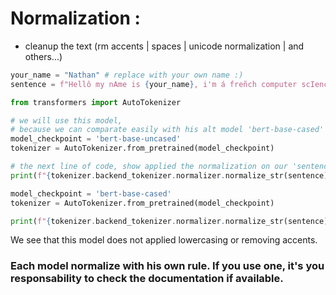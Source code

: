 # Normalization : 
- cleanup the text (rm accents | spaces | unicode normalization | and others...) 


```python
your_name = "Nathan" # replace with your own name :)
sentence = f"Hellô my nAme is {your_name}, i'm á freñch computer scIence student."

from transformers import AutoTokenizer

# we will use this model, 
# because we can comparate easily with his alt model 'bert-base-cased'
model_checkpoint = 'bert-base-uncased' 
tokenizer = AutoTokenizer.from_pretrained(model_checkpoint)

# the next line of code, show applied the normalization on our 'sentence'
print(f"{tokenizer.backend_tokenizer.normalizer.normalize_str(sentence)}\n")

model_checkpoint = 'bert-base-cased'
tokenizer = AutoTokenizer.from_pretrained(model_checkpoint)

print(f"{tokenizer.backend_tokenizer.normalizer.normalize_str(sentence)}\n")
```

We see that this model does not applied lowercasing or removing accents.


### Each model normalize with his own rule. If you use one, it's you responsability to check the documentation if available.